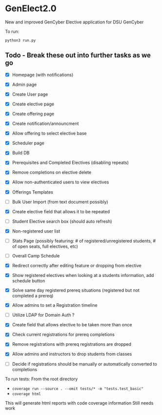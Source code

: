 # GenElect2.0
New and improved GenCyber Elective application for DSU GenCyber

To run:

`python3 run.py`

## Todo - Break these out into further tasks as we go 
- [X] Homepage (with notifications)
- [X] Admin page
- [X] Create User page
- [X] Create elective page
- [X] Create offering page
- [X] Create notification/announcment
- [X] Allow offering to select elective base
- [X] Scheduler page
- [X] Build DB
- [X] Prerequisites and Completed Electives (disabling repeats)
- [X] Remove completions on elective delete
- [X] Allow non-authenticated users to view electives
- [X] Offerings Templates
- [ ] Bulk User Import (from text document possibly)
- [X] Create elective field that allows it to be repeated
- [ ] Student Elective search box (should auto refresh)
- [X] Non-registered user list
- [ ] Stats Page (possibly featuring: # of registered/unregistered students, # of open seats, full electives, etc)
- [ ] Overall Camp Schedule
- [X] Redirect correctly after editing feature or dropping from elective
- [X] Show registered electives when looking at a students information, add schedule button
- [X] Solve same day registered prereq situations (registered but not completed a prereq)
- [X] Allow admins to set a Registration timeline
- [ ] Utilize LDAP for Domain Auth ?
- [X] Create field that allows elective to be taken more than once
- [X] Check current registrations for prereq completions
- [X] Remove registrations with prereq registrations are dropped
- [X] Allow admins and instructors to drop students from classes
- [ ] Decide if registrations should be manually or automatically converted to completions




To run tests:
From the root directory
- `coverage run --source . --omit tests/* -m "tests.test_basic"`
- `coverage html`

This will generate html reports with code coverage information
Still needs work